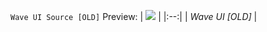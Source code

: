 `Wave UI Source [OLD]`
Preview:
| ![](https://github.com/user-attachments/assets/380f8415-de2a-4847-b16d-ebfaa0a61caf) | 
|:--:| 
| *Wave UI [OLD]* |
